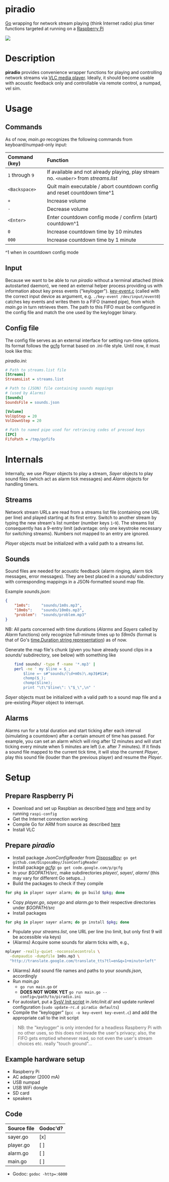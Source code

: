 piradio
=======

[Go](http://golang.org) wrapping for network stream playing (think Internet radio) plus
timer functions targeted at running on a [Raspberry Pi](http://www.raspberrypi.org/)

![](https://github.com/marthjod/piradio/blob/master/piradio.gif?raw=true)


Description
===========

**piradio** provides convenience wrapper functions for playing and controlling network streams
via [VLC media player](http://www.videolan.org/vlc/). Ideally, it should become usable
with acoustic feedback only and controllable via remote control, a numpad, vel sim.

Usage
=====

Commands
--------

As of now, _main.go_ recognizes the following commands from keyboard/numpad-only input:

| Command (key) | Function |
|:--------|:------------|
| `1` through `9` | If available and not already playing, play stream no. `<number>` from _streams.list_ |
| `<Backspace>`    | Quit main executable / abort countdown config and reset countdown time^1 |
| `+`   | Increase volume |
| `-` | Decrease volume |
| `<Enter>` | Enter countdown config mode / confirm (start) countdown^1 |
| `0` | Increase countdown time by 10 minutes |
| `000` | Increase countdown time by 1 minute |

^1 when in countdown config mode

Input
------


Because we want to be able to run _piradio_ without a terminal attached (think autostarted daemon), we need an external
helper process providing us with information about key press events ("keylogger").
[key-event.c](https://github.com/marthjod/piradio/blob/master/key-event.c) (called with the correct
input device as argument, e.g. `./key-event /dev/input/event0`) catches key events and writes them to
a FIFO (named pipe), from which _main.go_ in turn retrieves them. The path to this FIFO must be configured in
the config file and match the one used by the keylogger binary.


Config file
-----------

The config file serves as an external interface for setting run-time options.
Its format follows the [gcfg](https://code.google.com/p/gcfg/) format
based on .ini-file style.
Until now, it must look like this:

_piradio.ini_:

```ini
# Path to streams.list file
[Streams]
StreamsList = streams.list

# Path to (JSON) file containing sounds mappings
# (used by Alarms)
[Sounds]
SoundsFile = sounds.json

[Volume]
VolUpStep = 20
VolDownStep = 20

# Path to named pipe used for retrieving codes of pressed keys
[IPC]
FifoPath = /tmp/gofifo
```


Internals
=========

Internally, we use _Player_ objects to play a stream,
_Sayer_ objects to play sound files (which act as alarm tick messages)
and _Alarm_ objects for handling timers.

Streams
-------

Network stream URLs are read from a streams list file (containing one URL per line)
and played starting at its first entry.
Switch to another stream by typing the new stream's list number (number keys `1`-`9`).
The streams list consequently has a 9-entry limit (advantage: only one keystroke necessary for switching streams).
Numbers not mapped to an entry are ignored.

_Player_ objects must be initialized with a valid path to a streams list.

Sounds
------

Sound files are needed for acoustic feedback (alarm ringing, alarm tick messages, error messages).
They are best placed in a _sounds/_ subdirectory with corresponding mappings in a JSON-formatted sound map file.

Example _sounds.json_:

```json
{
	"1m0s":		"sounds/1m0s.mp3",
	"10m0s":	"sounds/10m0s.mp3",
	"problem":	"sounds/problem.mp3"
}
```

NB: All parts concerned with time durations (_Alarms_ and _Sayers_ called by _Alarm_ functions)
only recognize full-minute times up to _59m0s_ (format is that of Go's
[time.Duration string representation](http://golang.org/pkg/time/#Duration.String)) as of now.

Generate the map file's chunk (given you have already sound clips in a _sounds/_ subdirectory, see below)
with something like

```bash
	find sounds/ -type f -name '*.mp3' |
	perl -ne ' my $line = $_;
		$line =~ s#^sounds/(\d+m0s)\.mp3$#$1#;
		chomp($_);
		chomp($line);
		print "\t\"$line\": \"$_\",\n" '
```

_Sayer_ objects must be initialized with a valid path to a sound map file and a pre-existing _Player_ object to interrupt.


Alarms
------

Alarms run for a total duration and start ticking after each interval (simulating a countdown) after a certain amount of time
has passed. For example, you can set an alarm which will ring after 12 minutes and will start ticking
every minute when 5 minutes are left (i.e. after 7 minutes). If it finds a sound file mapped
to the current tick time,
it will stop the current _Player_, play this sound file (louder than the previous player) and resume the _Player_.



Setup
=====

Prepare Raspberry Pi
--------------------

* Download and set up Raspbian as described [here](http://www.raspberrypi.org/downloads)
and [here](http://elinux.org/RPi_Easy_SD_Card_Setup#SD_card_setup) and by running
`raspi-config`
* Get the Internet connection working
* Compile Go for ARM from source as described [here](http://golang.org/doc/install/source)
* Install VLC


Prepare _piradio_
-----------------
* Install package _JsonConfigReader_ from [DisposaBoy](https://github.com/DisposaBoy/JsonConfigReader): `go get github.com/DisposaBoy/JsonConfigReader`
* Install package [_gcfg_](https://code.google.com/p/gcfg): `go get code.google.com/p/gcfg`
* In your _$GOPATH/src_, make subdirectories _player/_, _sayer/_, _alarm/_ (this may vary for different Go setups...)
* Build the packages to check if they compile

```bash
for pkg in player sayer alarm; do go build $pkg; done
```

* Copy _player.go_, _sayer.go_ and _alarm.go_ to their respective directories under _$GOPATH/src_
* Install packages

```bash
for pkg in player sayer alarm; do go install $pkg; done
```

* Populate your _streams.list_, one URL per line (no limit, but only first 9 will be
accessible via keys)
* (Alarms) Acquire some sounds for alarm ticks with, e.g.,

```bash
mplayer -really-quiet -noconsolecontrols \
  -dumpaudio -dumpfile 1m0s.mp3 \
  "http://translate.google.com/translate_tts?tl=en&q=1+minute+left"
```

* (Alarms) Add sound file names and paths to your _sounds.json_, accordingly
* Run _main.go_
	* `go run main.go` or
	* **DOES NOT WORK YET** `go run main.go --config=/path/to/piradio.ini`
* For autostart, put a [SysV Init script](https://github.com/marthjod/piradio/blob/master/piradio-sysv-init) in _/etc/init.d/_ and update runlevel configuration (`sudo update-rc.d piradio defaults`)
* Compile the "keylogger" (`gcc -o key-event key-event.c`) and add the appropriate call to the init script

> NB: the "keylogger" is only intended for a headless Raspberry Pi with no other uses, so this does not invade the user's privacy; also, the
FIFO gets emptied whenever read, so not even the user's stream choices etc. really "touch ground"...


Example hardware setup
-------------

- Raspberry Pi
- AC adapter (2000 mA)
- USB numpad
- USB WiFi dongle
- SD card
- speakers


Code
-----

| Source file | Godoc'd? |
|:--------|:------------|
| sayer.go | [x] |
| player.go    | [ ] |
| alarm.go  | [ ] |
| main.go  |  [ ]  |

- Godoc: `godoc -http=:6000`
